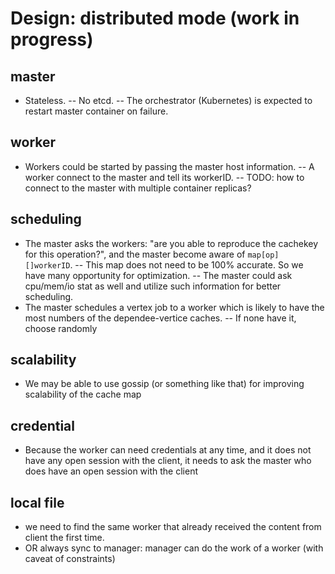 # Design: distributed mode (work in progress)

## master
- Stateless.
-- No etcd.
-- The orchestrator (Kubernetes) is expected to restart master container on failure.

## worker
- Workers could be started by passing the master host information.
-- A worker connect to the master and tell its workerID.
-- TODO: how to connect to the master with multiple container replicas?

## scheduling
- The master asks the workers: "are you able to reproduce the cachekey for this operation?", and the master become aware of `map[op][]workerID`.
-- This map does not need to be 100% accurate. So we have many opportunity for optimization.
-- The master could ask cpu/mem/io stat as well and utilize such information for better scheduling.
- The master schedules a vertex job to a worker which is likely to have the most numbers of the dependee-vertice caches.
-- If none have it, choose randomly

## scalability
- We may be able to use gossip (or something like that) for improving scalability of the cache map

## credential
-  Because the worker can need credentials at any time, and it does not have any open session with the client, it needs to ask the master who does have an open session with the client

## local file
- we need to find the same worker that already received the content from client the first time.
- OR always sync to manager: manager can do the work of a worker (with caveat of constraints)
